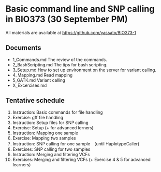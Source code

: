 # Basic command line and SNP calling in BIO373 (30 September PM)

All materials are available at <https://github.com/yassato/BIO373-1>

## Documents

- 1_Commands.md
    The review of the commands.
- 2_BashScripting.md
    The tips for bash scripting.
- 3_Setup.md
    How to set up environment on the server for variant calling.
- 4_Mapping.md
    Read mapping
- 5_GATK.md
    Variant calling
- X_Excercises.md

## Tentative schedule  

1. Instruction: Basic commands for file handling
2. Exercise: gff file handling  
3. Instruction: Setup files for SNP calling
4. Exercise: Setup (+ for advanced lerners)  
5. Instruction: Mapping one sample 
6. Exercise: Mapping two samples  
7. Instruction: SNP calling for one sample　(until HaplotypeCaller)
8. Exercises: SNP calling for two samples
9. Instruction: Merging and filtering VCFs
10. Exercises: Merging and filtering VCFs (+ Exercise 4 & 5 for advanced learners)

